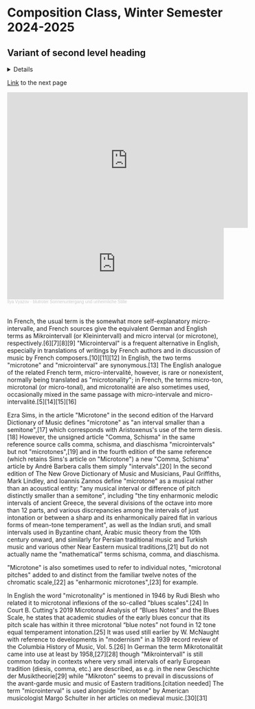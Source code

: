 # Composition Class, Winter Semester 2024-2025
## Variant of second level heading
<details>
  <summary>Details</summary>
  Little spoiler to put information
</details>

[Link](smth.md) to the next page
<br>
<iframe width="560" height="315" src="https://www.youtube.com/embed/uJ_yVK4I8xI?si=uK2GKox-HtkYPtnY" title="YouTube video player" frameborder="0" allow="accelerometer; autoplay; clipboard-write; encrypted-media; gyroscope; picture-in-picture; web-share" referrerpolicy="strict-origin-when-cross-origin" allowfullscreen></iframe>
<br>
<iframe width="100%" height="166" scrolling="no" frameborder="no" allow="autoplay" src="https://w.soundcloud.com/player/?url=https%3A//api.soundcloud.com/tracks/1896957294&color=%23ff5500&auto_play=false&hide_related=false&show_comments=true&show_user=true&show_reposts=false&show_teaser=true"></iframe><div style="font-size: 10px; color: #cccccc;line-break: anywhere;word-break: normal;overflow: hidden;white-space: nowrap;text-overflow: ellipsis; font-family: Interstate,Lucida Grande,Lucida Sans Unicode,Lucida Sans,Garuda,Verdana,Tahoma,sans-serif;font-weight: 100;"><a href="https://soundcloud.com/ilya-vyazov" title="Ilya Vyazov" target="_blank" style="color: #cccccc; text-decoration: none;">Ilya Vyazov</a> · <a href="https://soundcloud.com/ilya-vyazov/blutroter-sonnenuntergang-und-unheimliche-stille" title="blutroter Sonnenuntergang und unheimliche Stille" target="_blank" style="color: #cccccc; text-decoration: none;">blutroter Sonnenuntergang und unheimliche Stille</a></div>
<br>

  In French, the usual term is the somewhat more self-explanatory micro-intervalle, and French sources give the equivalent German and English terms as Mikrointervall (or Kleinintervall) and micro interval (or microtone), respectively.[6][7][8][9] "Microinterval" is a frequent alternative in English, especially in translations of writings by French authors and in discussion of music by French composers.[10][11][12] In English, the two terms "microtone" and "microinterval" are synonymous.[13] The English analogue of the related French term, micro-intervalité, however, is rare or nonexistent, normally being translated as "microtonality"; in French, the terms micro-ton, microtonal (or micro-tonal), and microtonalité are also sometimes used, occasionally mixed in the same passage with micro-intervale and micro-intervalité.[5][14][15][16]

Ezra Sims, in the article "Microtone" in the second edition of the Harvard Dictionary of Music defines "microtone" as "an interval smaller than a semitone",[17] which corresponds with Aristoxenus's use of the term diesis.[18] However, the unsigned article "Comma, Schisma" in the same reference source calls comma, schisma, and diaschisma "microintervals" but not "microtones",[19] and in the fourth edition of the same reference (which retains Sims's article on "Microtone") a new "Comma, Schisma" article by André Barbera calls them simply "intervals".[20] In the second edition of The New Grove Dictionary of Music and Musicians, Paul Griffiths, Mark Lindley, and Ioannis Zannos define "microtone" as a musical rather than an acoustical entity: "any musical interval or difference of pitch distinctly smaller than a semitone", including "the tiny enharmonic melodic intervals of ancient Greece, the several divisions of the octave into more than 12 parts, and various discrepancies among the intervals of just intonation or between a sharp and its enharmonically paired flat in various forms of mean-tone temperament", as well as the Indian sruti, and small intervals used in Byzantine chant, Arabic music theory from the 10th century onward, and similarly for Persian traditional music and Turkish music and various other Near Eastern musical traditions,[21] but do not actually name the "mathematical" terms schisma, comma, and diaschisma.

"Microtone" is also sometimes used to refer to individual notes, "microtonal pitches" added to and distinct from the familiar twelve notes of the chromatic scale,[22] as "enharmonic microtones",[23] for example.

In English the word "microtonality" is mentioned in 1946 by Rudi Blesh who related it to microtonal inflexions of the so-called "blues scales".[24] In Court B. Cutting's 2019 Microtonal Analysis of “Blues Notes” and the Blues Scale, he states that academic studies of the early blues concur that its pitch scale has within it three microtonal “blue notes” not found in 12 tone equal temperament intonation.[25] It was used still earlier by W. McNaught with reference to developments in "modernism" in a 1939 record review of the Columbia History of Music, Vol. 5.[26] In German the term Mikrotonalität came into use at least by 1958,[27][28] though "Mikrointervall" is still common today in contexts where very small intervals of early European tradition (diesis, comma, etc.) are described, as e.g. in the new Geschichte der Musiktheorie[29] while "Mikroton" seems to prevail in discussions of the avant-garde music and music of Eastern traditions.[citation needed] The term "microinterval" is used alongside "microtone" by American musicologist Margo Schulter in her articles on medieval music.[30][31]

